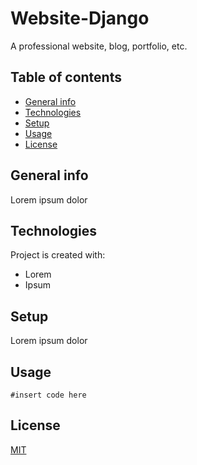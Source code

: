 # Website-Django
A professional website, blog, portfolio, etc.

## Table of contents
* [General info](#general-info)
* [Technologies](#technologies)
* [Setup](#setup)
* [Usage](#usage)
* [License](#license)

## General info
Lorem ipsum dolor
	
## Technologies
Project is created with:
*  Lorem
*  Ipsum
	
## Setup
Lorem ipsum dolor

## Usage
```
#insert code here
```

## License
[MIT](https://github.com/nikpik97/Website-Django/blob/master/LICENSE)

